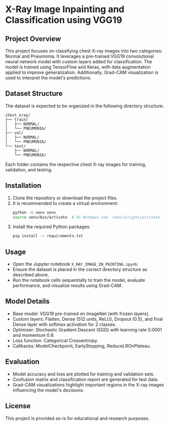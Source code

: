 # X-Ray Image Inpainting and Classification using VGG19

## Project Overview
This project focuses on classifying chest X-ray images into two categories: Normal and Pneumonia. It leverages a pre-trained VGG19 convolutional neural network model with custom layers added for classification. The model is trained using TensorFlow and Keras, with data augmentation applied to improve generalization. Additionally, Grad-CAM visualization is used to interpret the model's predictions.

## Dataset Structure
The dataset is expected to be organized in the following directory structure:

```
chest_xray/
├── train/
│   ├── NORMAL/
│   └── PNEUMONIA/
├── val/
│   ├── NORMAL/
│   └── PNEUMONIA/
└── test/
    ├── NORMAL/
    └── PNEUMONIA/
```

Each folder contains the respective chest X-ray images for training, validation, and testing.

## Installation

1. Clone the repository or download the project files.
2. It is recommended to create a virtual environment:
   ```bash
   python -m venv venv
   source venv/bin/activate  # On Windows use `venv\Scripts\activate`
   ```
3. Install the required Python packages:
   ```bash
   pip install -r requirements.txt
   ```

## Usage

- Open the Jupyter notebook `X_RAY_IMAGE_IN_PAINTING.ipynb`.
- Ensure the dataset is placed in the correct directory structure as described above.
- Run the notebook cells sequentially to train the model, evaluate performance, and visualize results using Grad-CAM.

## Model Details

- Base model: VGG19 pre-trained on ImageNet (with frozen layers).
- Custom layers: Flatten, Dense (512 units, ReLU), Dropout (0.5), and final Dense layer with softmax activation for 2 classes.
- Optimizer: Stochastic Gradient Descent (SGD) with learning rate 0.0001 and momentum 0.9.
- Loss function: Categorical Crossentropy.
- Callbacks: ModelCheckpoint, EarlyStopping, ReduceLROnPlateau.

## Evaluation

- Model accuracy and loss are plotted for training and validation sets.
- Confusion matrix and classification report are generated for test data.
- Grad-CAM visualizations highlight important regions in the X-ray images influencing the model's decisions.

## License

This project is provided as-is for educational and research purposes.

